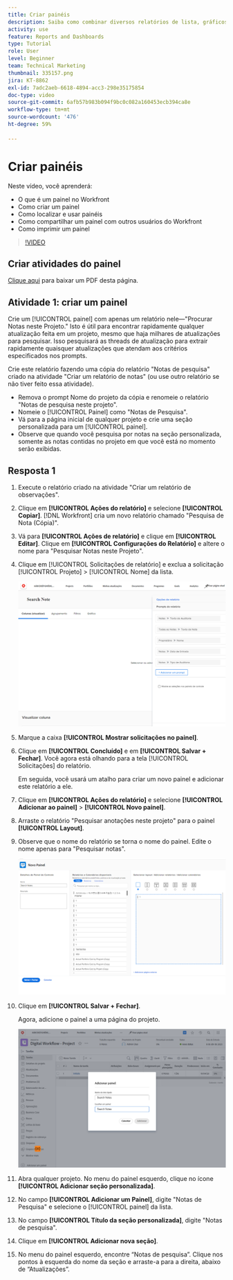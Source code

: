 ```yaml
---
title: Criar painéis
description: Saiba como combinar diversos relatórios de lista, gráficos, calendários e páginas externas da Web em um painel no Workfront.
activity: use
feature: Reports and Dashboards
type: Tutorial
role: User
level: Beginner
team: Technical Marketing
thumbnail: 335157.png
jira: KT-8862
exl-id: 7adc2aeb-6618-4894-acc3-298e35175854
doc-type: video
source-git-commit: 6afb57b983b094f9bc0c082a160453ecb394ca8e
workflow-type: tm+mt
source-wordcount: '476'
ht-degree: 59%

---
```


# Criar painéis

Neste vídeo, você aprenderá:

* O que é um painel no Workfront
* Como criar um painel
* Como localizar e usar painéis
* Como compartilhar um painel com outros usuários do Workfront
* Como imprimir um painel

>[!VIDEO](https://video.tv.adobe.com/v/335157/?quality=12&learn=on)

## Criar atividades do painel

[Clique aqui](/help/assets/create-dashboard-activities.pdf) para baixar um PDF desta página.

## Atividade 1: criar um painel

Crie um [!UICONTROL painel] com apenas um relatório nele—&quot;Procurar Notas neste Projeto.&quot; Isto é útil para encontrar rapidamente qualquer atualização feita em um projeto, mesmo que haja milhares de atualizações para pesquisar. Isso pesquisará as threads de atualização para extrair rapidamente quaisquer atualizações que atendam aos critérios especificados nos prompts.

Crie este relatório fazendo uma cópia do relatório &quot;Notas de pesquisa&quot; criado na atividade &quot;Criar um relatório de notas&quot; (ou use outro relatório se não tiver feito essa atividade).

* Remova o prompt Nome do projeto da cópia e renomeie o relatório &quot;Notas de pesquisa neste projeto&quot;.
* Nomeie o [!UICONTROL Painel] como &quot;Notas de Pesquisa&quot;.
* Vá para a página inicial de qualquer projeto e crie uma seção personalizada para um [!UICONTROL painel].
* Observe que quando você pesquisa por notas na seção personalizada, somente as notas contidas no projeto em que você está no momento serão exibidas.

## Resposta 1

1. Execute o relatório criado na atividade &quot;Criar um relatório de observações&quot;.
1. Clique em **[!UICONTROL Ações do relatório]** e selecione **[!UICONTROL Copiar]**. [!DNL Workfront] cria um novo relatório chamado &quot;Pesquisa de Nota (Cópia)&quot;.
1. Vá para **[!UICONTROL Ações de relatório]** e clique em **[!UICONTROL Editar]**. Clique em **[!UICONTROL Configurações do Relatório]** e altere o nome para &quot;Pesquisar Notas neste Projeto&quot;.
1. Clique em [!UICONTROL Solicitações de relatório] e exclua a solicitação [!UICONTROL Projeto] > [!UICONTROL Nome] da lista.

   ![Uma imagem da tela para criar um novo painel](assets/edit-report-prompts.png)

1. Marque a caixa **[!UICONTROL Mostrar solicitações no painel]**.
1. Clique em **[!UICONTROL Concluído]** e em **[!UICONTROL Salvar + Fechar]**. Você agora está olhando para a tela [!UICONTROL Solicitações] do relatório.

   Em seguida, você usará um atalho para criar um novo painel e adicionar este relatório a ele.

1. Clique em **[!UICONTROL Ações do relatório]** e selecione **[!UICONTROL Adicionar ao painel]** > **[!UICONTROL Novo painel]**.
1. Arraste o relatório &quot;Pesquisar anotações neste projeto&quot; para o painel **[!UICONTROL Layout]**.
1. Observe que o nome do relatório se torna o nome do painel. Edite o nome apenas para &quot;Pesquisar notas&quot;.

   ![Uma imagem da tela de criação de um novo painel](assets/create-dashboard.png)

1. Clique em **[!UICONTROL Salvar + Fechar]**.

   Agora, adicione o painel a uma página do projeto.

   ![Uma imagem da tela de criação de um novo painel](assets/add-custom-section.png)

1. Abra qualquer projeto. No menu do painel esquerdo, clique no ícone **[!UICONTROL Adicionar seção personalizada]**.
1. No campo **[!UICONTROL Adicionar um Painel]**, digite &quot;Notas de Pesquisa&quot; e selecione o [!UICONTROL painel] da lista.
1. No campo **[!UICONTROL Título da seção personalizada]**, digite &quot;Notas de pesquisa&quot;.
1. Clique em **[!UICONTROL Adicionar nova seção]**.
1. No menu do painel esquerdo, encontre “Notas de pesquisa”. Clique nos pontos à esquerda do nome da seção e arraste-a para a direita, abaixo de “Atualizações”.
